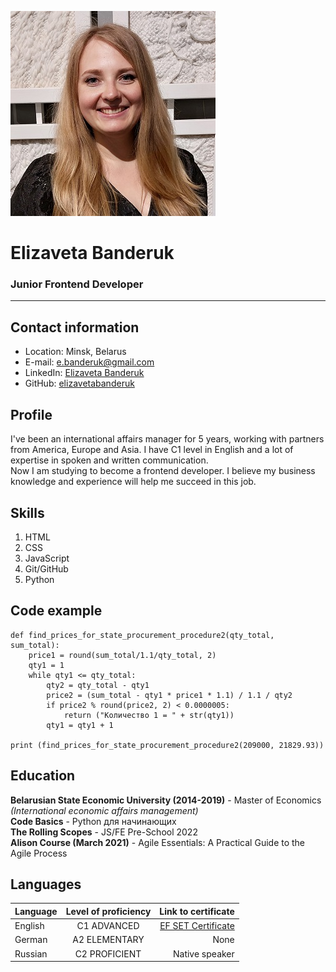 ![Photo](assets/img/photo_cv.jpg "Elizaveta Banderuk") 
# Elizaveta Banderuk 
### Junior Frontend Developer 
*****  
## Contact information 
* Location: Minsk, Belarus    
* E-mail: e.banderuk@gmail.com  
* LinkedIn: [Elizaveta Banderuk](www.linkedin.com/in/liza-banderuk)  
* GitHub: [elizavetabanderuk](https://github.com/elizavetabanderuk)  
  
## Profile   
I've been an international affairs manager for 5 years, working with partners from America, Europe and Asia. I have C1 level in English and a lot of expertise in spoken and written communication.   
Now I am studying to become a frontend developer. I believe my business knowledge and experience will help me succeed in this job.   

## Skills  
1. HTML  
2. CSS 
3. JavaScript 
4. Git/GitHub 
5. Python  
 
## Code example   
```  
def find_prices_for_state_procurement_procedure2(qty_total, sum_total): 
    price1 = round(sum_total/1.1/qty_total, 2) 
    qty1 = 1 
    while qty1 <= qty_total: 
        qty2 = qty_total - qty1 
        price2 = (sum_total - qty1 * price1 * 1.1) / 1.1 / qty2 
        if price2 % round(price2, 2) < 0.0000005: 
            return ("Количество 1 = " + str(qty1)) 
        qty1 = qty1 + 1 
  
print (find_prices_for_state_procurement_procedure2(209000, 21829.93))  
``` 
 
## Education 
**Belarusian State Economic University (2014-2019)** - Master of Economics *(International economic affairs management)*   
**Code Basics** - Python для начинающих  
**The Rolling Scopes** - JS/FE Pre-School 2022  
**Alison Course (March 2021)** - Agile Essentials: A Practical Guide to the Agile Process  
 
## Languages 
 
| Language    | Level of proficiency | Link to certificate                                     | 
|:---------   |:--------------------:|--------------------------------------------------------:| 
| English     | C1 ADVANCED          | [EF SET Certificate](https://www.efset.org/cert/T1JQRy) | 
| German      | A2 ELEMENTARY        | None                                                    | 
| Russian     | C2 PROFICIENT        | Native speaker                                          | 
 